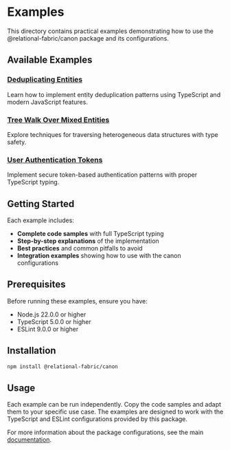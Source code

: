 # Examples

This directory contains practical examples demonstrating how to use the @relational-fabric/canon package and its configurations.

## Available Examples

### [Deduplicating Entities](./deduplicating-entities.md)
Learn how to implement entity deduplication patterns using TypeScript and modern JavaScript features.

### [Tree Walk Over Mixed Entities](./tree-walk-over-mixed-entities.md)
Explore techniques for traversing heterogeneous data structures with type safety.

### [User Authentication Tokens](./user-authentication-tokens.md)
Implement secure token-based authentication patterns with proper TypeScript typing.

## Getting Started

Each example includes:
- **Complete code samples** with full TypeScript typing
- **Step-by-step explanations** of the implementation
- **Best practices** and common pitfalls to avoid
- **Integration examples** showing how to use with the canon configurations

## Prerequisites

Before running these examples, ensure you have:

- Node.js 22.0.0 or higher
- TypeScript 5.0.0 or higher
- ESLint 9.0.0 or higher

## Installation

```bash
npm install @relational-fabric/canon
```

## Usage

Each example can be run independently. Copy the code samples and adapt them to your specific use case. The examples are designed to work with the TypeScript and ESLint configurations provided by this package.

For more information about the package configurations, see the main [documentation](../README.md).
